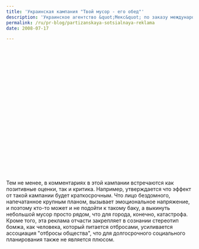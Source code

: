 ```yaml
---
title: 'Украинская кампания "Твой мусор - его обед"'
description: 'Украинское агентство &quot;Мекс&quot; по заказу международной благотворительной организации &quot;Взгляд&quot; разработало оригинальную и жутковатрую рекламу, призванную обратить внимание людей на проблемы бездомных.'
permalink: /ru/pr-blog/partizanskaya-sotsialnaya-reklama
date: 2008-07-17

---
```


<object width="425" height="344"><param name="movie" value=" https://www.youtube.com/v/PXiky0j0j9U&hl=en&fs=1"><param name="wmode" value="transparent"><embed src="https://www.youtube.com/v/PXiky0j0j9U&amp;hl=en&amp;fs=1" type="application/x-shockwave-flash" width="425" height="344" wmode="transparent"></embed></object>

Тем не менее, в комментариях в этой кампании встречаются как позитивные оценки, так и критика. Например, утверждается что эффект от такой кампании будет краткосрочным. Что лицо бездомного, напечатанное крупным планом, вызывает эмоциональное напряжение, и  поэтому кто-то может и не подойти к такому баку, а выкинуть небольшой мусор просто рядом, что для города, конечно, катастрофа. Кроме того, эта реклама отчасти закрепляет в сознании стереотип бомжа, как человека, который питается отбросами, усиливается ассоциация "отбросы общества", что для долгосрочного социального планирования также не является плюсом.

